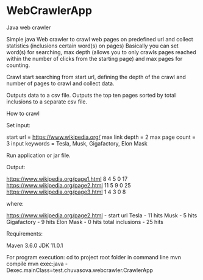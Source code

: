 # WebCrawlerApp

Java web crawler 

Simple java Web crawler to crawl web pages on predefined url and collect statistics (inclusions certain word(s) on pages) 
Basically you can set word(s) for searching, max depth (allows you to only crawls pages reached within the number of clicks from the starting page) and max pages for counting.

Crawl start searching from start url, defining the depth of the crawl and number of pages to crawl and collect data.

Outputs data to a csv file.
Outputs the top ten pages sorted by total inclusions to a separate csv file. 

How to crawl

Set input:
 
start url = https://www.wikipedia.org/
max link depth = 2
max page count = 3
input keywords = Tesla, Musk, Gigafactory, Elon Mask

Run application or jar file.

Output:

https://www.wikipedia.org/page1.html 8 4 5 0 17
https://www.wikipedia.org/page2.html 11 5 9 0 25
https://www.wikipedia.org/page3.html 1 4 3 0 8

where:

https://www.wikipedia.org/page2.html - start url
	Tesla - 11 hits
	Musk - 5 hits
	Gigafactory - 9 hits
	Elon Mask - 0 hits
	total inclusions - 25 hits

Requirements:

Maven 3.6.0
JDK 11.0.1

For program execution:
cd to project root folder in command line
mvn compile
mvn exec:java -Dexec.mainClass=test.chuvasova.webcrawler.CrawlerApp
